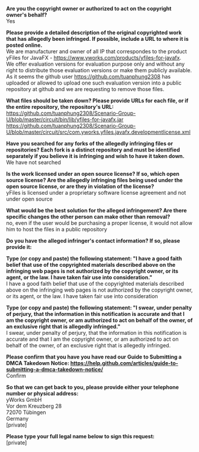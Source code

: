 **Are you the copyright owner or authorized to act on the copyright owner's behalf?**  
Yes  
  
**Please provide a detailed description of the original copyrighted work that has allegedly been infringed. If possible, include a URL to where it is posted online.**  
We are manufacturer and owner of all IP that correspondes to the product yFiles for JavaFX - https://www.yworks.com/products/yfiles-for-javafx.  
We offer evaluation versions for evaluation purpose only and without any right to distribute those evaluation versions or make them publicly available.  
As it seems the github user https://github.com/tuanphung2308 has uploaded or allowed to upload one such evaluation version into a public repository at github and we are requesting to remove those files.  
  
**What files should be taken down? Please provide URLs for each file, or if the entire repository, the repository's URL:**  
https://github.com/tuanphung2308/Scenario-Group-U/blob/master/circuit/bin/lib/yfiles-for-javafx.jar  
https://github.com/tuanphung2308/Scenario-Group-U/blob/master/circuit/src/com.yworks.yfiles.javafx.developmentlicense.xml  
  
**Have you searched for any forks of the allegedly infringing files or repositories? Each fork is a distinct repository and must be identified separately if you believe it is infringing and wish to have it taken down.**  
We have not searched  
  
**Is the work licensed under an open source license? If so, which open source license? Are the allegedly infringing files being used under the open source license, or are they in violation of the license?**  
yFiles is licensed under a proprietary software license agreement and not under open source  
  
**What would be the best solution for the alleged infringement? Are there specific changes the other person can make other than removal?**  
no, even if the user would be purchasing a proper license, it would not allow him to host the files in a public repository  
  
**Do you have the alleged infringer's contact information? If so, please provide it:**  
  
**Type (or copy and paste) the following statement: "I have a good faith belief that use of the copyrighted materials described above on the infringing web pages is not authorized by the copyright owner, or its agent, or the law. I have taken fair use into consideration."**  
I have a good faith belief that use of the copyrighted materials described above on the infringing web pages is not authorized by the copyright owner, or its agent, or the law. I have taken fair use into consideration  
  
**Type (or copy and paste) the following statement: "I swear, under penalty of perjury, that the information in this notification is accurate and that I am the copyright owner, or am authorized to act on behalf of the owner, of an exclusive right that is allegedly infringed."**  
I swear, under penalty of perjury, that the information in this notification is accurate and that I am the copyright owner, or am authorized to act on behalf of the owner, of an exclusive right that is allegedly infringed.  
  
**Please confirm that you have you have read our Guide to Submitting a DMCA Takedown Notice: https://help.github.com/articles/guide-to-submitting-a-dmca-takedown-notice/**  
Confirm  
  
**So that we can get back to you, please provide either your telephone number or physical address:**  
yWorks GmbH  
Vor dem Kreuzberg 28  
72070 Tübingen  
Germany  
[private]  
  
**Please type your full legal name below to sign this request:**  
[private]  
